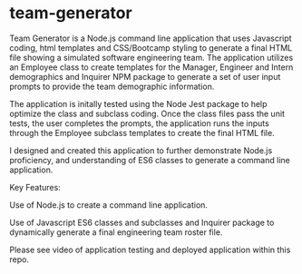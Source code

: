 # team-generator

Team Generator is a Node.js command line application that uses Javascript coding, html templates and CSS/Bootcamp styling to generate a final HTML file showing a simulated software engineering team. The application utilizes an Employee class to create templates for the Manager, Engineer and Intern demographics and Inquirer NPM package to generate a set of user input prompts to provide the team demographic information. 

The application is initally tested using the Node Jest package to help optimize the class and subclass coding. Once the class files pass the unit tests, the user completes the prompts, the application runs the inputs through the Employee subclass templates to create the final HTML file. 

I designed and created this application to further demonstrate Node.js proficiency, and understanding of ES6 classes to generate a command line application.

Key Features:

Use of Node.js to create a command line application.

Use of Javascript ES6 classes and subclasses and Inquirer package to dynamically generate a final engineering team roster file.

Please see video of application testing and deployed application within this repo.

